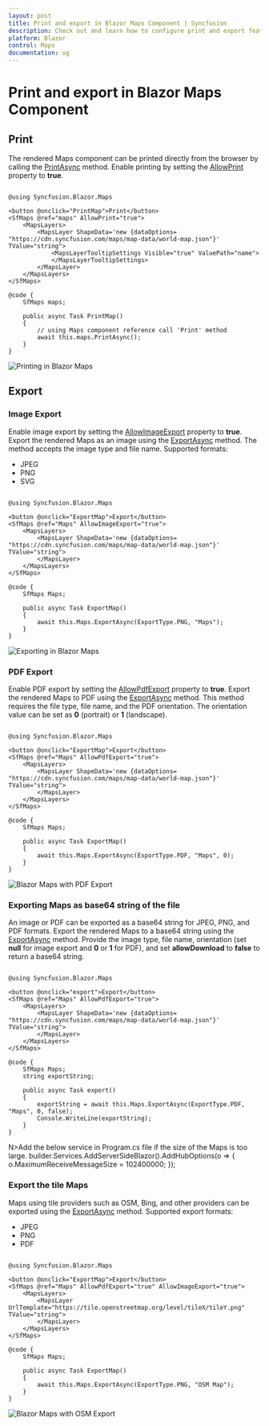 ```yaml
---
layout: post
title: Print and export in Blazor Maps Component | Syncfusion
description: Check out and learn how to configure print and export feature in the Syncfusion Blazor Maps component.
platform: Blazor
control: Maps
documentation: ug
---
```


# Print and export in Blazor Maps Component

## Print

The rendered Maps component can be printed directly from the browser by calling the [PrintAsync](https://help.syncfusion.com/cr/blazor/Syncfusion.Blazor.Maps.SfMaps.html#Syncfusion_Blazor_Maps_SfMaps_PrintAsync) method. Enable printing by setting the [AllowPrint](https://help.syncfusion.com/cr/blazor/Syncfusion.Blazor.Maps.SfMaps.html#Syncfusion_Blazor_Maps_SfMaps_AllowPrint) property to **true**.

```cshtml

@using Syncfusion.Blazor.Maps

<button @onclick="PrintMap">Print</button>
<SfMaps @ref="maps" AllowPrint="true">
    <MapsLayers>
        <MapsLayer ShapeData='new {dataOptions= "https://cdn.syncfusion.com/maps/map-data/world-map.json"}' TValue="string">
            <MapsLayerTooltipSettings Visible="true" ValuePath="name">
            </MapsLayerTooltipSettings>
        </MapsLayer>
    </MapsLayers>
</SfMaps>

@code {
    SfMaps maps;

    public async Task PrintMap()
    {
        // using Maps component reference call 'Print' method
        await this.maps.PrintAsync();
    }
}

```

![Printing in Blazor Maps](./images/Print/blazor-maps-printing.png)

## Export

### Image Export

Enable image export by setting the [AllowImageExport](https://help.syncfusion.com/cr/blazor/Syncfusion.Blazor.Maps.SfMaps.html#Syncfusion_Blazor_Maps_SfMaps_AllowImageExport) property to **true**. Export the rendered Maps as an image using the [ExportAsync](https://help.syncfusion.com/cr/blazor/Syncfusion.Blazor.Maps.SfMaps.html#Syncfusion_Blazor_Maps_SfMaps_ExportAsync_Syncfusion_Blazor_Maps_ExportType_System_String_System_Nullable_Syncfusion_PdfExport_PdfPageOrientation__System_Boolean_) method. The method accepts the image type and file name. Supported formats:

* JPEG
* PNG
* SVG

```cshtml

@using Syncfusion.Blazor.Maps

<button @onclick="ExportMap">Export</button>
<SfMaps @ref="Maps" AllowImageExport="true">
    <MapsLayers>
        <MapsLayer ShapeData='new {dataOptions= "https://cdn.syncfusion.com/maps/map-data/world-map.json"}' TValue="string">
        </MapsLayer>
    </MapsLayers>
</SfMaps>

@code {
    SfMaps Maps;

    public async Task ExportMap()
    {
        await this.Maps.ExportAsync(ExportType.PNG, "Maps");
    }
}

```

![Exporting in Blazor Maps](./images/Print/blazor-maps-exporting.png)

### PDF Export

Enable PDF export by setting the [AllowPdfExport](https://help.syncfusion.com/cr/blazor/Syncfusion.Blazor.Maps.SfMaps.html#Syncfusion_Blazor_Maps_SfMaps_AllowPdfExport) property to **true**. Export the rendered Maps to PDF using the [ExportAsync](https://help.syncfusion.com/cr/blazor/Syncfusion.Blazor.Maps.SfMaps.html#Syncfusion_Blazor_Maps_SfMaps_ExportAsync_Syncfusion_Blazor_Maps_ExportType_System_String_System_Nullable_Syncfusion_PdfExport_PdfPageOrientation__System_Boolean_) method. This method requires the file type, file name, and the PDF orientation. The orientation value can be set as **0** (portrait) or **1** (landscape).

```cshtml

@using Syncfusion.Blazor.Maps

<button @onclick="ExportMap">Export</button>
<SfMaps @ref="Maps" AllowPdfExport="true">
    <MapsLayers>
        <MapsLayer ShapeData='new {dataOptions= "https://cdn.syncfusion.com/maps/map-data/world-map.json"}' TValue="string">
        </MapsLayer>
    </MapsLayers>
</SfMaps>

@code {
    SfMaps Maps;

    public async Task ExportMap()
    {
        await this.Maps.ExportAsync(ExportType.PDF, "Maps", 0);
    }
}

```

![Blazor Maps with PDF Export](./images/Print/blazor-maps-exporting.png)

### Exporting Maps as base64 string of the file

An image or PDF can be exported as a base64 string for JPEG, PNG, and PDF formats. Export the rendered Maps to a base64 string using the [ExportAsync](https://help.syncfusion.com/cr/blazor/Syncfusion.Blazor.Maps.SfMaps.html#Syncfusion_Blazor_Maps_SfMaps_ExportAsync_Syncfusion_Blazor_Maps_ExportType_System_String_System_Nullable_Syncfusion_PdfExport_PdfPageOrientation__System_Boolean_) method. Provide the image type, file name, orientation (set **null** for image export and **0** or **1** for PDF), and set **allowDownload** to **false** to return a base64 string.

```cshtml

@using Syncfusion.Blazor.Maps

<button @onclick="export">Export</button>
<SfMaps @ref="Maps" AllowPdfExport="true">
    <MapsLayers>
        <MapsLayer ShapeData='new {dataOptions= "https://cdn.syncfusion.com/maps/map-data/world-map.json"}' TValue="string">
        </MapsLayer>
    </MapsLayers>
</SfMaps>

@code {
    SfMaps Maps;
    string exportString;

    public async Task export()
    {
        exportString = await this.Maps.ExportAsync(ExportType.PDF, "Maps", 0, false);
        Console.WriteLine(exportString);
    }
}

```

N>Add the below service in Program.cs file if the size of the Maps is too large.
builder.Services.AddServerSideBlazor().AddHubOptions(o => { o.MaximumReceiveMessageSize = 102400000; });

### Export the tile Maps

Maps using tile providers such as OSM, Bing, and other providers can be exported using the [ExportAsync](https://help.syncfusion.com/cr/blazor/Syncfusion.Blazor.Maps.SfMaps.html#Syncfusion_Blazor_Maps_SfMaps_ExportAsync_Syncfusion_Blazor_Maps_ExportType_System_String_System_Nullable_Syncfusion_PdfExport_PdfPageOrientation__System_Boolean_) method. Supported export formats:

* JPEG
* PNG
* PDF

```cshtml

@using Syncfusion.Blazor.Maps

<button @onclick="ExportMap">Export</button>
<SfMaps @ref="Maps" AllowPdfExport="true" AllowImageExport="true">
    <MapsLayers>
        <MapsLayer UrlTemplate="https://tile.openstreetmap.org/level/tileX/tileY.png" TValue="string">
        </MapsLayer>
    </MapsLayers>
</SfMaps>

@code {
    SfMaps Maps;

    public async Task ExportMap()
    {
        await this.Maps.ExportAsync(ExportType.PNG, "OSM Map");
    }
}

```

![Blazor Maps with OSM Export](./images/Print/blazor-maps-osm-export.png)

